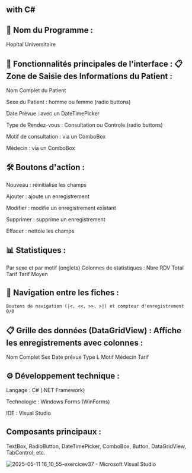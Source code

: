with C# 
-------------------------

🏥 Nom du Programme :
-------------------------------
   Hopital Universitaire

🧾 Fonctionnalités principales de l'interface :
📋 Zone de Saisie des Informations du Patient :
------------------------------------------------
  Nom Complet du Patient

   Sexe du Patient : homme ou femme (radio buttons)

   Date Prévue : avec un DateTimePicker

   Type de Rendez-vous : Consultation ou Controle (radio buttons)

   Motif de consultation : via un ComboBox

   Médecin : via un ComboBox

🛠️ Boutons d'action :
---------------------------------------
   Nouveau : réinitialise les champs

   Ajouter : ajoute un enregistrement

   Modifier : modifie un enregistrement existant

  Supprimer : supprime un enregistrement

  Effacer : nettoie les champs

📊 Statistiques :
---------------------------------------
   Par sexe et par motif (onglets)
   Colonnes de statistiques :
   Nbre RDV
   Total Tarif
   Tarif Moyen

📑 Navigation entre les fiches :
----------------------------------------------
    Boutons de navigation (|<, <<, >>, >|) et compteur d'enregistrement 0/0

📋 Grille des données (DataGridView) :
 Affiche les enregistrements avec colonnes :
 --------------------------------------------------------------

Nom Complet
Sex
Date prévue
Type
L Motif
Médecin
Tarif

⚙️ Développement technique :
----------------------------------------------------------
 Langage : C# (.NET Framework)

 Technologie : Windows Forms (WinForms)

 IDE : Visual Studio
 
Composants principaux :
-----------------------------------------------------------
   TextBox, RadioButton, DateTimePicker, ComboBox, Button, DataGridView, TabControl, etc.

![2025-05-11 16_10_55-exercicev37 - Microsoft Visual Studio](https://github.com/user-attachments/assets/aee3abf0-af4c-43fc-9250-101f6ea9e065)

